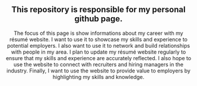 <!--# marcelsantana.github.io-->
<h2 align="center">This repository is responsible for my personal github page.</h2>
<p align="center">The focus of this page is show informations about my career with my résumé website. I want to use it to showcase my skills and experience to potential employers. I also want to use it to network and build relationships with people in my area. I plan to update my résumé website regularly to ensure that my skills and experience are accurately reflected. I also hope to use the website to connect with recruiters and hiring managers in the industry. Finally, I want to use the website to provide value to employers by highlighting my skills and knowledge.</p>
